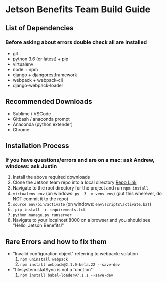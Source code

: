 # Jetson Benefits Team Build Guide

## List of Dependencies
### Before asking about errors double check all are installed
* git
* python 3.6 (or latest) + pip
* virtualenv
* node + npm
* django + djangorestframework
* webpack + webpack-cli
* django-webpack-loader



## Recommended Downloads
* Sublime / VSCode
* Gitbash / anaconda prompt
* Anaconda (python extender)
* Chrome

## Installation Process
### If you have questions/errors and are on a mac: ask Andrew, windows: ask Justin
1. Install the above required downloads
2. Clone the Jetson team repo into a local directory [Repo Link](https://github.com/loganallen/JetsonBenefits)
3. Navigate to the root directory for the project and run ```npm install ```
4. ``` virtualenv env ``` (on windows: ```py -3 -m venv env```) (put this wherever, do NOT commit it to the repo)
5. ``` source env/bin/activate ``` (on windows: ``` env\scripts\activate.bat ```)
6. ``` pip install -r requirements.txt```
7. ``` python manage.py runserver ```
8. Navigate to your localhost:8000 on a browser and you should see "Hello, Jetson Benefits!"

## Rare Errors and how to fix them
* "Invalid configuration object" referring to webpack: solution
	1. ``` npm uninstall webpack ```
	2. ``` npm install webpack@2.1.0-beta.22 --save-dev ```
* "filesystem.statSync is not a function"
	1. ``` npm install babel-loader@7.1.1 --save-dev ```

